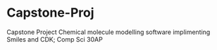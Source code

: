 # Capstone-Proj
Capstone Project Chemical molecule modelling software implimenting Smiles and CDK; Comp Sci 30AP
